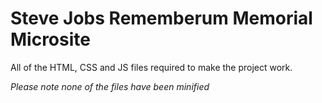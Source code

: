 Steve Jobs Rememberum Memorial Microsite
==========

All of the HTML, CSS and JS files required to make the project work.

*Please note none of the files have been minified*
